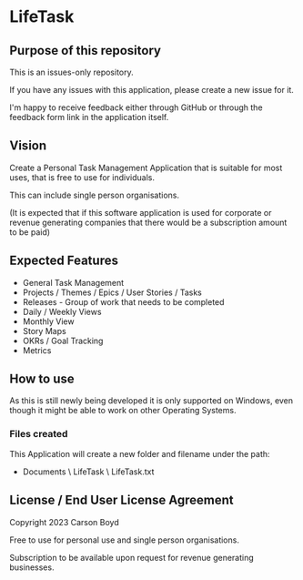 # LifeTask

## Purpose of this repository
This is an issues-only repository.

If you have any issues with this application, please create a new issue for it.

I'm happy to receive feedback either through GitHub or through the feedback form link in the application itself.

## Vision
Create a Personal Task Management Application that is suitable for most uses, that is free to use for individuals.

This can include single person organisations.

(It is expected that if this software application is used for corporate or revenue generating companies that there would be a subscription amount to be paid)

## Expected Features

- General Task Management
- Projects / Themes / Epics / User Stories / Tasks
- Releases - Group of work that needs to be completed
- Daily / Weekly Views
- Monthly View
- Story Maps
- OKRs / Goal Tracking
- Metrics

## How to use

As this is still newly being developed it is only supported on Windows, even though it might be able to work on other Operating Systems.

### Files created
This Application will create a new folder and filename under the path:

- Documents \ LifeTask \ LifeTask.txt

## License / End User License Agreement
Copyright 2023 Carson Boyd

Free to use for personal use and single person organisations.

Subscription to be available upon request for revenue generating businesses.

